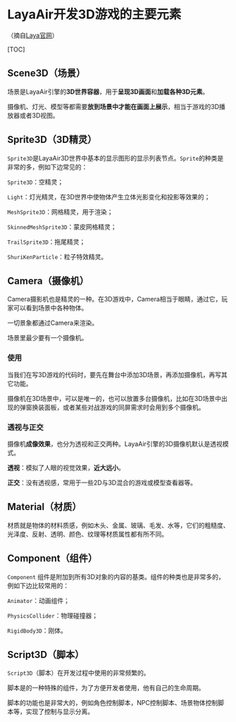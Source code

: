 # LayaAir开发3D游戏的主要元素

（摘自[Laya官网](https://layabox.com)）

[TOC]

## Scene3D（场景）

场景是LayaAir引擎的**3D世界容器**，用于**呈现3D画面**和**加载各种3D元素**。

摄像机、灯光、模型等都需要**放到场景中才能在画面上展示**，相当于游戏的3D播放器或者3D视图。

## Sprite3D（3D精灵）

 `Sprite3D`是LayaAir3D世界中基本的显示图形的显示列表节点。`Sprite`的种类是非常的多，例如下边常见的：

`Sprite3D`：空精灵；

`Light`：灯光精灵，在3D世界中使物体产生立体光影变化和投影等效果的；

`MeshSprite3D`：网格精灵，用于渲染；

`SkinnedMeshSprite3D`：蒙皮网格精灵；

`TrailSprite3D`：拖尾精灵；

`ShuriKenParticle`：粒子特效精灵。

## Camera（摄像机）

 Camera摄影机也是精灵的一种。在3D游戏中，Camera相当于眼睛，通过它，玩家可以看到场景中各种物体。

一切景象都通过Camera来渲染。

场景里最少要有一个摄像机。

### 使用

当我们在写3D游戏的代码时，要先在舞台中添加3D场景，再添加摄像机，再写其它功能。

摄像机在3D场景中，可以是唯一的，也可以放置多台摄像机，比如在3D场景中出现的弹窗换装面板，或者某些对战游戏的同屏需求时会用到多个摄像机。

### 透视与正交

摄像机**成像效果**，也分为透视和正交两种。LayaAir引擎的3D摄像机默认是透视模式。

**透视**：模拟了人眼的视觉效果，**近大远小**。

**正交**：没有透视感，常用于一些2D与3D混合的游戏或模型查看器等。

## Material（材质）

 材质就是物体的材料质感，例如木头、金属、玻璃、毛发、水等，它们的粗糙度、光泽度、反射、透明、颜色、纹理等材质属性都有所不同。

## Component（组件）

 `Component` 组件是附加到所有3D对象的内容的基类。组件的种类也是非常多的，例如下边比较常用的：

`Animator`：动画组件；

`PhysicsCollider`：物理碰撞器；

`RigidBody3D`：刚体。

## Script3D（脚本）

 `Script3D`（脚本）在开发过程中使用的非常频繁的。

脚本是的一种特殊的组件，为了方便开发者使用，他有自己的生命周期。

脚本的功能也是非常大的，例如角色控制脚本，NPC控制脚本、场景物体控制脚本等，实现了控制与显示分离。